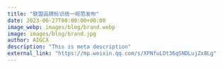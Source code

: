 ```yaml
---
title: "联盟品牌标识统一规范发布"
date: 2023-06-27T00:00:00+00:00
image_webp: images/blog/brand.webp
image: images/blog/brand.jpg
author: AIGCX
description: "This is meta description"
external_link: "https://mp.weixin.qq.com/s/XPNfuLOt36qSNDLujZx8Lg"
---
```

